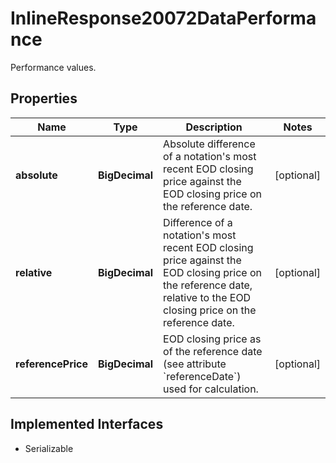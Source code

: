 

# InlineResponse20072DataPerformance

Performance values.

## Properties

Name | Type | Description | Notes
------------ | ------------- | ------------- | -------------
**absolute** | **BigDecimal** | Absolute difference of a notation&#39;s most recent EOD closing price against the EOD closing price on the reference date. |  [optional]
**relative** | **BigDecimal** | Difference of a notation&#39;s most recent EOD closing price against the EOD closing price on the reference date, relative to the EOD closing price on the reference date. |  [optional]
**referencePrice** | **BigDecimal** | EOD closing price as of the reference date (see attribute &#x60;referenceDate&#x60;) used for calculation. |  [optional]


## Implemented Interfaces

* Serializable


